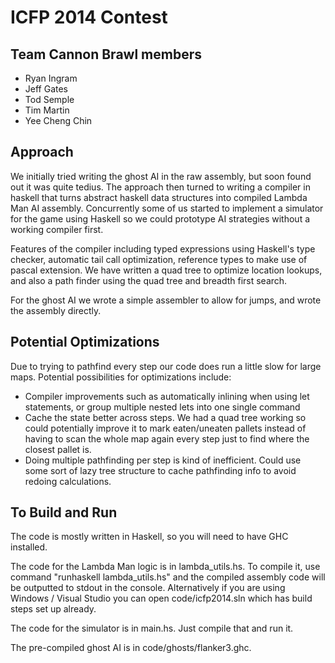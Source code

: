 ICFP 2014 Contest
==================================================

Team Cannon Brawl members
--------------------------------------------------
* Ryan Ingram
* Jeff Gates
* Tod Semple
* Tim Martin
* Yee Cheng Chin

Approach
--------------------------------------------------
We initially tried writing the ghost AI in the raw assembly, but soon found out it was quite tedius. The approach then
turned to writing a compiler in haskell that turns abstract haskell data structures into compiled Lambda Man AI
assembly. Concurrently some of us started to implement a simulator for the game using Haskell so we could prototype AI
strategies without a working compiler first.

Features of the compiler including typed expressions using Haskell's type checker, automatic tail call optimization,
reference types to make use of pascal extension. We have written a quad tree to optimize location lookups, and also a path
finder using the quad tree and breadth first search.

For the ghost AI we wrote a simple assembler to allow for jumps, and wrote the assembly directly.


Potential Optimizations
--------------------------------------------------
Due to trying to pathfind every step our code does run a little slow for large maps. Potential possibilities for
optimizations include:

* Compiler improvements such as automatically inlining when using let statements, or group multiple nested lets into one single command
* Cache the state better across steps. We had a quad tree working so could potentially improve it to mark eaten/uneaten pallets
  instead of having to scan the whole map again every step just to find where the closest pallet is.
* Doing multiple pathfinding per step is kind of inefficient. Could use some sort of lazy tree structure to cache pathfinding
  info to avoid redoing calculations.


To Build and Run
--------------------------------------------------
The code is mostly written in Haskell, so you will need to have GHC installed.

The code for the Lambda Man logic is in lambda_utils.hs. To compile it, use command "runhaskell lambda_utils.hs" and the compiled assembly
code will be outputted to stdout in the console. Alternatively if you are using Windows / Visual Studio you can open code/icfp2014.sln
which has build steps set up already.

The code for the simulator is in main.hs. Just compile that and run it.

The pre-compiled ghost AI is in code/ghosts/flanker3.ghc.
